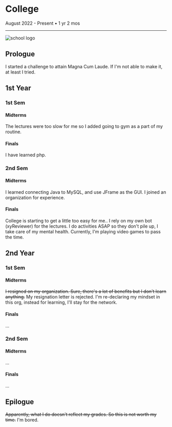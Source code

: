 # College
August 2022 - Present • 1 yr 2 mos
<hr> 

![school logo](https://res.cloudinary.com/crunchbase-production/image/upload/c_lpad,h_256,w_256,f_auto,q_auto:eco,dpr_1/xgfz5w23trmhp7veqakd)
## Prologue
I started a challenge to attain Magna Cum Laude. If I'm not able to make it, at least I tried.
## 1st Year
### 1st Sem
#### Midterms
The lectures were too slow for me so I added going to gym as a part of my routine.
#### Finals
I have learned php.
### 2nd Sem
#### Midterms
I learned connecting Java to MySQL, and use JFrame as the GUI. I joined an organization for experience.
#### Finals
College is starting to get a little too easy for me.. I rely on my own bot (xyReviewer) for the lectures. I do activities ASAP so they don't pile up, I take care of my mental health. Currently, I'm playing video games to pass the time.
## 2nd Year
### 1st Sem
#### Midterms
~~I resigned on my organization. Sure, there's a lot of benefits but I don't learn anything.~~ My resignation letter is rejected. I'm re-declaring my mindset in this org, instead for learning, I'll stay for the network.
#### Finals
...
### 2nd Sem
#### Midterms
...
#### Finals
...
## Epilogue
~~Apparently, what I do doesn't reflect my grades. So this is not worth my time.~~ I'm bored.
